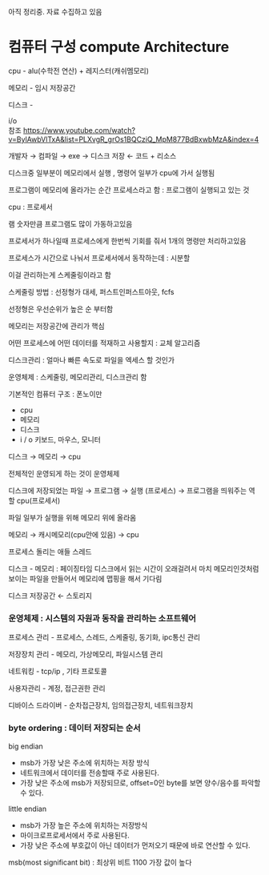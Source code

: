 

아직 정리중. 자료 수집하고 있음

# 컴퓨터 구성 compute Architecture

cpu - alu(수학전 연산) + 레지스터(캐쉬멤모리)

메모리 - 임시 저장공간

디스크 - 

i/o  
참조 https://www.youtube.com/watch?v=BylAwbVlTxA&list=PLXvgR_grOs1BQCziQ_MpM877BdBxwbMzA&index=4

개발자 → 컴파일 → exe  → 디스크 저장 ← 코드 + 리소스

디스크중 일부분이 메모리에서 실행 , 명령어 일부가 cpu에 가서 실행됨

프로그램이 메모리에 올라가는 순간 프로세스라고 함 : 프로그램이 실행되고 있는 것

cpu : 프로세서

램 숫자만큼 프로그램도 많이 가동하고있음

프로세서가 하나일때 프로세스에게 한번씩 기회를 줘서 1개의 명령만 처리하고있음

프로세스가 시간으로 나눠서 프로세서에서 동작하는데 : 시분할

이걸 관리하는게 스케줄링이라고 함

스케줄링 방법 : 선정형가 대세, 퍼스트인퍼스트아웃, fcfs

선정형은 우선순위가 높은 순 부터함

메모리는 저장공간에 관리가 핵심

어떤 프로세스에 어떤 데이터를 적재하고 사용할지 : 교체 알고리즘

디스크관리 : 얼마나 빠른 속도로 파일을 엑세스 할 것인가

운영체제 : 스케줄링, 메모리관리, 디스크관리 함

기본적인 컴퓨터 구조 : 폰노이만

- cpu
- 메모리
- 디스크
- i / o 키보드, 마우스, 모니터

디스크 → 메모리 → cpu

전체적인 운영되게 하는 것이 운영체제

디스크에 저장되었는 파일 → 프로그램 → 실행 (프로세스) → 프로그램을 띄워주는 역할 cpu(프로세서) 

파일 일부가 실행을 위해 메모리 위에 올라옴

메모리 → 캐시메모리(cpu안에 있음) → cpu 

프로세스 돌리는 애들 스레드

디스크 - 메모리 : 페이징타임 디스크에서 읽는 시간이 오래걸려서 마치 메모리인것처럼  보이는 파일을 만들어서 메모리에 맵핑을 해서 기다림

디스크 저장공간 ← 스토리지 

### 운영체제 : 시스템의 자원과 동작을 관리하는 소프트웨어

프로세스 관리 - 프로세스, 스레드, 스케줄링, 동기화, ipc통신 관리

저장장치 관리 - 메모리, 가상메모리, 파일시스템 관리

네트워킹 - tcp/ip , 기타 프로토콜

사용자관리 - 계정, 접근권한 관리

디바이스 드라이버 - 순차접근장치, 임의접근장치, 네트워크장치

### byte ordering : 데이터 저장되는 순서

big endian

- msb가 가장 낮은 주소에 위치하는 저장 방식
- 네트워크에서 데이터를 전송할때 주로 사용된다.
- 가장 낮은 주소에 msb가 저장되므로, offset=0인 byte를 보면 양수/음수를 파악할 수 있다.

little endian

- msb가 가장 높은 주소에 위치하는 저장방식
- 마이크로프로세서에서 주로 사용된다.
- 가장 낮은 주소에 부호값이 아닌 데이터가 먼저오기 때문에 바로 연산할 수 있다.

msb(most significant bit) : 최상위 비트 1100 가장 값이 높다
